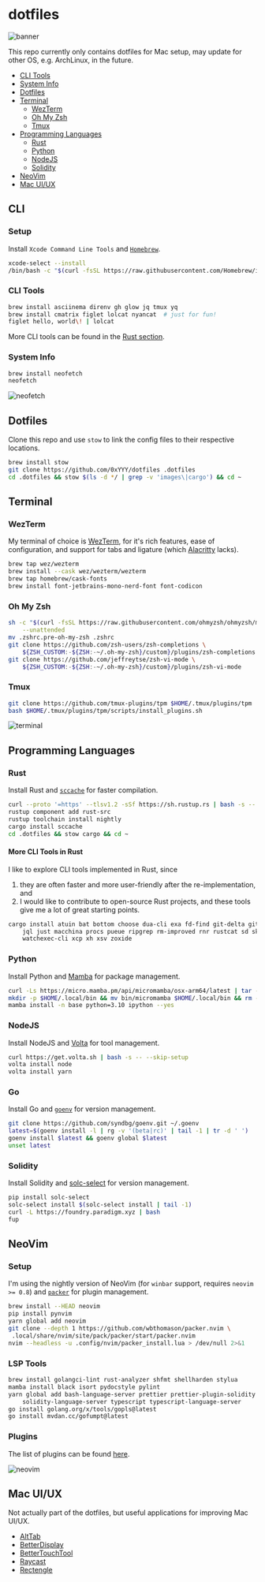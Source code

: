 # dotfiles

![banner](images/banner.png)

This repo currently only contains dotfiles for Mac setup, may update for other OS, e.g. ArchLinux,
in the future.

-   [CLI Tools](#cli-tools)
-   [System Info](#system-info)
-   [Dotfiles](#dotfiles-1)
-   [Terminal](#terminal)
    -   [WezTerm](#wezterm)
    -   [Oh My Zsh](#oh-my-zsh)
    -   [Tmux](#tmux)
-   [Programming Languages](#programming-languages)
    -   [Rust](#rust)
    -   [Python](#python)
    -   [NodeJS](#nodejs)
    -   [Solidity](#solidity)
-   [NeoVim](#neovim)
-   [Mac UI/UX](#mac-uiux)

## CLI

### Setup

Install `Xcode Command Line Tools` and [`Homebrew`](https://brew.sh).

```bash
xcode-select --install
/bin/bash -c "$(curl -fsSL https://raw.githubusercontent.com/Homebrew/install/HEAD/install.sh)"
```

### CLI Tools

```bash
brew install asciinema direnv gh glow jq tmux yq
brew install cmatrix figlet lolcat nyancat  # just for fun!
figlet hello, world\! | lolcat
```

More CLI tools can be found in the [Rust section](#more-cli-tools-in-rust).

### System Info

```bash
brew install neofetch
neofetch
```

![neofetch](images/neofetch.png)

## Dotfiles

Clone this repo and use `stow` to link the config files to their respective locations.

```bash
brew install stow
git clone https://github.com/0xYYY/dotfiles .dotfiles
cd .dotfiles && stow $(ls -d */ | grep -v 'images\|cargo') && cd ~
```

## Terminal

### WezTerm

My terminal of choice is [WezTerm](https://wezfurlong.org/wezterm/), for it's rich features, ease of
configuration, and support for tabs and ligature (which
[Alacritty](https://github.com/alacritty/alacritty/issues/50) lacks).

```bash
brew tap wez/wezterm
brew install --cask wez/wezterm/wezterm
brew tap homebrew/cask-fonts
brew install font-jetbrains-mono-nerd-font font-codicon
```

### Oh My Zsh

```bash
sh -c "$(curl -fsSL https://raw.githubusercontent.com/ohmyzsh/ohmyzsh/master/tools/install.sh)" "" \
    --unattended
mv .zshrc.pre-oh-my-zsh .zshrc
git clone https://github.com/zsh-users/zsh-completions \
    ${ZSH_CUSTOM:-${ZSH:-~/.oh-my-zsh}/custom}/plugins/zsh-completions
git clone https://github.com/jeffreytse/zsh-vi-mode \
    ${ZSH_CUSTOM:-${ZSH:-~/.oh-my-zsh}/custom}/plugins/zsh-vi-mode
```

### Tmux

```bash
git clone https://github.com/tmux-plugins/tpm $HOME/.tmux/plugins/tpm
bash $HOME/.tmux/plugins/tpm/scripts/install_plugins.sh
```

![terminal](images/terminal.png)

## Programming Languages

### Rust

Install Rust and [`sccache`](https://github.com/mozilla/sccache) for faster compilation.

```bash
curl --proto '=https' --tlsv1.2 -sSf https://sh.rustup.rs | bash -s -- --verbose -y --no-modify-path
rustup component add rust-src
rustup toolchain install nightly
cargo install sccache
cd .dotfiles && stow cargo && cd ~
```

#### More CLI Tools in Rust

I like to explore CLI tools implemented in Rust, since

1. they are often faster and more user-friendly after the re-implementation, and
2. I would like to contribute to open-source Rust projects, and these tools give me a lot of great
   starting points.

```bash
cargo install atuin bat bottom choose dua-cli exa fd-find git-delta gitui heh hexyl huniq jless \
    jql just macchina procs pueue ripgrep rm-improved rnr rustcat sd skim starship tokei tuc \
    watchexec-cli xcp xh xsv zoxide
```

### Python

Install Python and [Mamba](https://mamba.readthedocs.io/en/latest/index.html) for package
management.

```bash
curl -Ls https://micro.mamba.pm/api/micromamba/osx-arm64/latest | tar -xvj bin/micromamba
mkdir -p $HOME/.local/bin && mv bin/micromamba $HOME/.local/bin && rm -r bin
mamba install -n base python=3.10 ipython --yes
```

### NodeJS

Install NodeJS and [Volta](https://volta.sh) for tool management.

```bash
curl https://get.volta.sh | bash -s -- --skip-setup
volta install node
volta install yarn
```

### Go

Install Go and [`goenv`](https://github.com/syndbg/goenv) for version management.

```bash
git clone https://github.com/syndbg/goenv.git ~/.goenv
latest=$(goenv install -l | rg -v '(beta|rc)' | tail -1 | tr -d ' ')
goenv install $latest && goenv global $latest
unset latest
```

### Solidity

Install Solidity and [solc-select](https://github.com/crytic/solc-select) for version management.

```bash
pip install solc-select
solc-select install $(solc-select install | tail -1)
curl -L https://foundry.paradigm.xyz | bash
fup
```

## NeoVim

### Setup

I'm using the nightly version of NeoVim (for `winbar` support, requires `neovim >= 0.8`) and
[`packer`](https://github.com/wbthomason/packer.nvim) for plugin management.

```bash
brew install --HEAD neovim
pip install pynvim
yarn global add neovim
git clone --depth 1 https://github.com/wbthomason/packer.nvim \
 .local/share/nvim/site/pack/packer/start/packer.nvim
nvim --headless -u .config/nvim/packer_install.lua > /dev/null 2>&1
```

### LSP Tools

```bash
brew install golangci-lint rust-analyzer shfmt shellharden stylua
mamba install black isort pydocstyle pylint
yarn global add bash-language-server prettier prettier-plugin-solidity pyright \
    solidity-language-server typescript typescript-language-server
go install golang.org/x/tools/gopls@latest
go install mvdan.cc/gofumpt@latest
```

### Plugins

The list of plugins can be found [here](neovim/.config/nvim/lua/settings/plugins.lua).

![neovim](images/neovim.png)

## Mac UI/UX

Not actually part of the dotfiles, but useful applications for improving Mac UI/UX.

-   [AltTab](https://alt-tab-macos.netlify.app)
-   [BetterDisplay](https://github.com/waydabber/BetterDisplay#readme)
-   [BetterTouchTool](https://folivora.ai)
-   [Raycast](https://www.raycast.com)
-   [Rectengle](https://rectangleapp.com)
